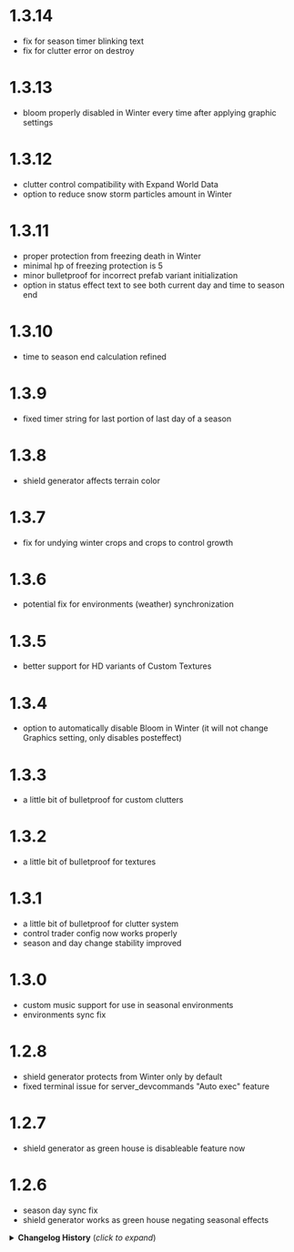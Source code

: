 # 1.3.14
* fix for season timer blinking text
* fix for clutter error on destroy

# 1.3.13
* bloom properly disabled in Winter every time after applying graphic settings

# 1.3.12
* clutter control compatibility with Expand World Data
* option to reduce snow storm particles amount in Winter

# 1.3.11
* proper protection from freezing death in Winter
* minimal hp of freezing protection is 5
* minor bulletproof for incorrect prefab variant initialization
* option in status effect text to see both current day and time to season end

# 1.3.10
* time to season end calculation refined

# 1.3.9
* fixed timer string for last portion of last day of a season

# 1.3.8
* shield generator affects terrain color

# 1.3.7
* fix for undying winter crops and crops to control growth

# 1.3.6
* potential fix for environments (weather) synchronization

# 1.3.5
* better support for HD variants of Custom Textures

# 1.3.4
* option to automatically disable Bloom in Winter (it will not change Graphics setting, only disables posteffect)

# 1.3.3
* a little bit of bulletproof for custom clutters

# 1.3.2
* a little bit of bulletproof for textures

# 1.3.1
* a little bit of bulletproof for clutter system
* control trader config now works properly
* season and day change stability improved

# 1.3.0
* custom music support for use in seasonal environments
* environments sync fix

# 1.2.8
* shield generator protects from Winter only by default
* fixed terminal issue for server_devcommands "Auto exec" feature

# 1.2.7
* shield generator as green house is disableable feature now

# 1.2.6
* season day sync fix
* shield generator works as green house negating seasonal effects

<details>
<summary><b>Changelog History</b> (<i>click to expand</i>)</summary>

# 1.2.5
* more stable and responsive synchronization of files/values
* fix for season change visual day 1 issue

# 1.2.4
* more stable season state synchronization
* full support for skiptime command in both directions

# 1.2.3
* map compatibility with Expand World Size

# 1.2.2
* better compatibility with Expand World Data, Expand World Size and Structure Tweaks

# 1.2.1
* custom biome settings (minimap winter colors and terrain seasonal ground colors)
* seasonal items fix
* Swamp-Mistlands border fix

# 1.2.0
* new seasonal clutters (flowers for spring)
* seasonal clutter control
* custom textures support

# 1.1.13
* environment related console spam on season change fixed
* Plains-Swamp border temporary fix (could be disabled)

# 1.1.12
* grass control will be applied immediately after config change

# 1.1.11
* water state update on Ashlands enter/exit
* fish placed under the ice correctly

# 1.1.10
* Ashlands
* grass control extended and moved to distinct JSON file
* tree regrowth chance

# 1.1.9
* patch 0.217.46

# 1.1.8
* fix for day luminance control

# 1.1.7
* default colors adjustment
* default support for roof pieces from MissingPieces, FineWoodBuildPieces, Balrond ElvenRoof, Balrond Shipyard, OdinArchitect, MoreGates

# 1.1.6
* fix for wood and meat drop
* added configurable wood and meat list to control drop

# 1.1.5
* minor fix for pickable spawn on dedicated server

# 1.1.4
* Expand World Data compatibility
* minor refinements here and there

# 1.1.3
* Ice floes climb fix for large scale floes
* Resetseasonscache command returned

# 1.1.2
* plants to control growth configurable list
* configurable ice floes scale
* freezing death with exactly 1 hp fix

# 1.1.1
* Cache settings force synced from server to clients
* Cache moved to \BepInEx\cache
* Cache rebuild caused by console command will be done in background (but in main thread which cause noticeable lag, that's ok)
* Cache settings extended with bushes colors category
* Cache will be stored by revisions (which depends on cache settings)
* Default recoloring refinements

# 1.1.0
* Recoloring settings (you can now control the way mod generates textures)
* rebuild cache console command ("resetseasonscache")
* default recoloring refinements
* setting seasonal key at day change
* fix for control stats couldn't be disabled completely
* fix for ice floes floating in the air

# 1.0.13
* you can climb on ice floe

# 1.0.12
* option to hide buff info in Raven menu 
* option to set amount of ice floes in winter
* option for crops and pickables to perish in winter 
* option to make selected crops not to perish in winter
* proper coloring of raspberry bushes (delete Cache folder to recreate the cache)
* proper pickable and plants growth control 
* proper recoloring freshly planted pickables and crops
* seasonal changes properly ignores objects located in interior, Mountains, DeepNorth and Ashlands


# 1.0.11
* hide grass in winter enabled by default (now you can set period in days)
* day length in seconds config option
* GammaOfNightLights better compatibility
* minor frozen ship refinements

# 1.0.9
* dedicated server ice floes fix

# 1.0.8
* remade config setting for frozen water surface (now you can set period)
* added ice floes spawning in ocean in set period of days
* you can now build on ice (frozen water surface)
* added option to hide grass in winter
* fixed unmatched spawn biomes in random event
* added custom skills support for custom buff settings (added by Jotunn or SkillsManager)
* added localization for "All" skills in Raven menu

# 1.0.7
* major optimization

# 1.0.6
* water and terrain control rework
* refinements and optimizations
* time skip refinements
* removed incompatibility with LongerDays

# 1.0.5
* optional global key setting
* timer to the end of current season in Raven menu
* total day in season counter in Raven menu
* fish pushed above frozen surface fix
* fixed season sync in multiplayer
* fixed occasional bug leading to long sleep skip between seasons
* fixed rescaled time calculation

# 1.0.4
* optional placing ships above the ice surface
* more stable freezing ships in the ice surface
* season change on sleep when loading screen is up
* status effect info always shown in Raven menu
* day number in status effect info in Raven menu
* optional replacement of seasonal status effect icons
* optional world dependent realtime season calculation settings
* placing new objects while frozen water surface fix

# 1.0.3
* fixed typo in traders list synchronization from server

# 1.0.2
* water surface will be frozen after set day of winter (and become slippery)
* beehive, maypole, xmastree recolor (delete Cache folder to get new textures)
* traders now have customizable seasonal items to sell
* option to change seasons only when sleeping
* added incompatibiliy TastyChickenLegs.LongerDays (leads to unpredictable behaviour, have similar option)
* more stable season change
* refinements and fixes

# 1.0.1
* Running on dedicated server fixed
* Freezing while smimming in winter
* Prevent using bed with torch as a firesource
* thunderstore package restructured

# 1.0.0
 * Initial Release

</details>